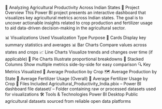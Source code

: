 🌾 Analyzing Agricultural Productivity Across Indian States
📌 Project Overview
This Power BI project presents an interactive dashboard that visualizes key agricultural metrics across Indian states. The goal is to uncover actionable insights related to crop production and fertilizer usage to aid data-driven decision-making in the agricultural sector.

📊 Visualizations Used
Visualization Type	Purpose
📌 Cards	Display key summary statistics and averages
📊 Bar Charts	Compare values across states and crops
📈 Line Charts	Visualize trends and changes over time (if applicable)
🥧 Pie Charts	Illustrate proportional breakdowns
🧱 Stacked Columns	Show multiple metrics side-by-side for easy comparison
🔍 Key Metrics Visualized
🌿 Average Production by Crop
🗺 Average Production by State
🧪 Average Fertilizer Usage (Overall)
🌾 Average Fertilizer Usage by Crop
📁 Files Included
Agricultural_Productivity_India.pbix – Power BI dashboard file
dataset/ – Folder containing raw or processed datasets used for visualizations
🛠 Tools & Technologies
Power BI Desktop
Public agricultural datasets sourced from reliable open data platforms
